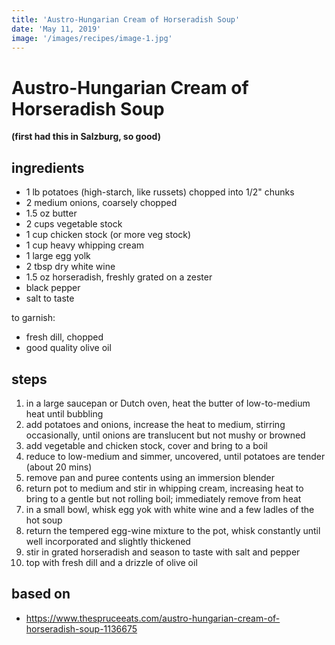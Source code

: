 ```yaml
---
title: 'Austro-Hungarian Cream of Horseradish Soup'
date: 'May 11, 2019'
image: '/images/recipes/image-1.jpg'
---
```

# Austro-Hungarian Cream of Horseradish Soup  
**(first had this in Salzburg, so good)**  


## ingredients  
* 1 lb potatoes (high-starch, like russets) chopped into 1/2" chunks  
* 2 medium onions, coarsely chopped  
* 1.5 oz butter  
* 2 cups vegetable stock  
* 1 cup chicken stock (or more veg stock)  
* 1 cup heavy whipping cream  
* 1 large egg yolk  
* 2 tbsp dry white wine  
* 1.5 oz horseradish, freshly grated on a zester  
* black pepper  
* salt to taste  

to garnish:  
* fresh dill, chopped  
* good quality olive oil  

## steps
1. in a large saucepan or Dutch oven, heat the butter of low-to-medium heat until bubbling  
2. add potatoes and onions, increase the heat to medium, stirring occasionally, until onions are translucent but not mushy or browned  
3. add vegetable and chicken stock, cover and bring to a boil  
4. reduce to low-medium and simmer, uncovered, until potatoes are tender (about 20 mins)  
5. remove pan and puree contents using an immersion blender  
6. return pot to medium and stir in whipping cream, increasing heat to bring to a gentle but not rolling boil; immediately remove from heat  
7. in a small bowl, whisk egg yok with white wine and a few ladles of the hot soup  
8. return the tempered egg-wine mixture to the pot, whisk constantly until well incorporated and slightly thickened  
9. stir in grated horseradish and season to taste with salt and pepper  
10. top with fresh dill and a drizzle of olive oil  

## based on  
* https://www.thespruceeats.com/austro-hungarian-cream-of-horseradish-soup-1136675  

